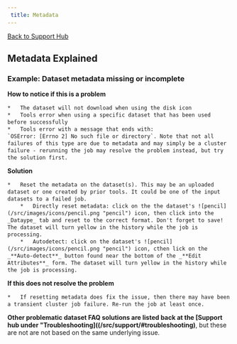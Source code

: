 ```yaml
---
 title: Metadata
---
```

[Back to Support Hub](/src/support/index.md)

## Metadata Explained

### Example: Dataset metadata missing or incomplete


**How to notice if this is a problem**

    *   The dataset will not download when using the disk icon
    *   Tools error when using a specific dataset that has been used before successfully
    *   Tools error with a message that ends with: `OSError: [Errno 2] No such file or directory`. Note that not all failures of this type are due to metadata and may simply be a cluster failure - rerunning the job may resolve the problem instead, but try the solution first.

**Solution**

    *   Reset the metadata on the dataset(s). This may be an uploaded dataset or one created by prior tools. It could be one of the input datasets to a failed job.
        *   Directly reset metadata: click on the the dataset's ![pencil](/src/images/icons/pencil.png "pencil") icon, then click into the _Dataype_ tab and reset to the correct format. Don't forget to save! The dataset will turn yellow in the history while the job is processing.
        *   Autodetect: click on the dataset's ![pencil](/src/images/icons/pencil.png "pencil") icon, cthen lick on the _**Auto-detect**_ button found near the bottom of the _**Edit Attributes**_ form. The dataset will turn yellow in the history while the job is processing.

**If this does not resolve the problem**

    *   If resetting metadata does fix the issue, then there may have been a transient cluster job failure. Re-run the job at least once.
    
**Other problematic dataset FAQ solutions are listed back at the [Support hub under "Troubleshooting]((/src/support/#troubleshooting)**, but these are not are not based on the same underlying issue.
